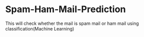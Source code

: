 # Spam-Ham-Mail-Prediction
This will check whether the mail is spam mail or ham mail using classification(Machine Learning)
